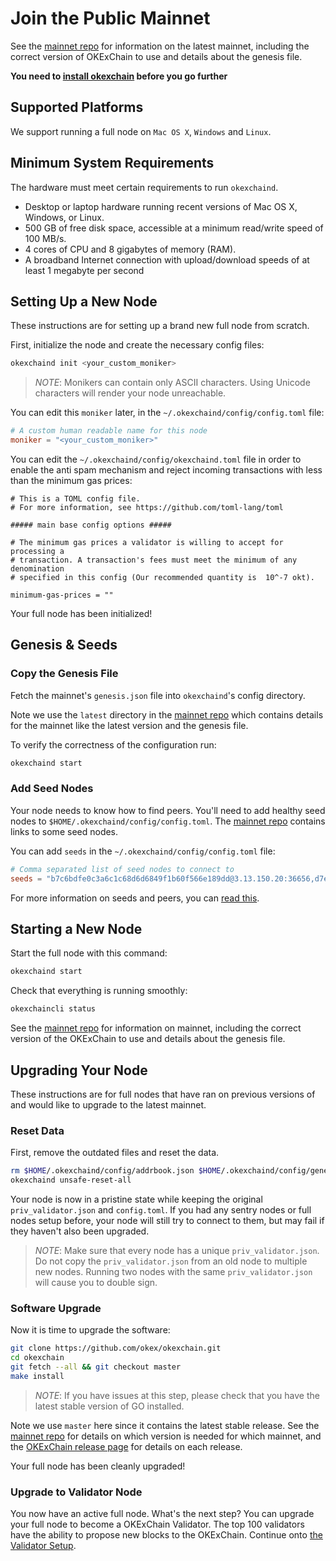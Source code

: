 <!--
order: 4
-->

# Join the Public Mainnet 

See the [mainnet repo](https://github.com/okex/mainnet) for
information on the latest mainnet, including the correct version
of OKExChain to use and details about the genesis file.

**You need to [install okexchain](./install-okexchain.html) before you go further**

## Supported Platforms

We support running a full node on `Mac OS X`, `Windows` and `Linux`.

## Minimum System Requirements

The hardware must meet certain requirements to run `okexchaind`.

 * Desktop or laptop hardware running recent versions of Mac OS X, Windows, or Linux.
 * 500 GB of free disk space, accessible at a minimum read/write speed of 100 MB/s.
 * 4 cores of CPU and 8 gigabytes of memory (RAM).
 * A broadband Internet connection with upload/download speeds of at least 1 megabyte per second

## Setting Up a New Node

These instructions are for setting up a brand new full node from scratch.

First, initialize the node and create the necessary config files:

```bash
okexchaind init <your_custom_moniker>
```

> _NOTE_:
Monikers can contain only ASCII characters. Using Unicode characters will render your node unreachable.


You can edit this `moniker` later, in the `~/.okexchaind/config/config.toml` file:

```toml
# A custom human readable name for this node
moniker = "<your_custom_moniker>"
```

You can edit the `~/.okexchaind/config/okexchaind.toml` file in order to enable the anti spam mechanism and reject incoming transactions with less than the minimum gas prices:

```
# This is a TOML config file.
# For more information, see https://github.com/toml-lang/toml

##### main base config options #####

# The minimum gas prices a validator is willing to accept for processing a
# transaction. A transaction's fees must meet the minimum of any denomination
# specified in this config (Our recommended quantity is  10^-7 okt).

minimum-gas-prices = ""
```

Your full node has been initialized! 

## Genesis & Seeds

### Copy the Genesis File

Fetch the mainnet's `genesis.json` file into `okexchaind`'s config directory.

Note we use the `latest` directory in the [mainnet repo](https://github.com/okex/mainnet) which contains details for the mainnet like the latest version and the genesis file. 

To verify the correctness of the configuration run:

```bash
okexchaind start
```

### Add Seed Nodes

Your node needs to know how to find peers. You'll need to add healthy seed nodes to `$HOME/.okexchaind/config/config.toml`. The [mainnet repo](https://github.com/okex/mainnet) contains links to some seed nodes.

You can add `seeds` in the `~/.okexchaind/config/config.toml` file:

```toml
# Comma separated list of seed nodes to connect to
seeds = "b7c6bdfe0c3a6c1c68d6d6849f1b60f566e189dd@3.13.150.20:36656,d7eec05e6449945c8e0fd080d58977d671eae588@35.176.111.229:36656,223b5b41d1dba9057401def49b456630e1ab2599@18.162.106.25:36656"
```

For more information on seeds and peers, you can [read this](https://docs.tendermint.com/master/spec/p2p/peer.html).

## Starting a New Node

Start the full node with this command:

```bash
okexchaind start
```

Check that everything is running smoothly:

```bash
okexchaincli status
```

See the [mainnet repo](https://github.com/okex/mainnet) for information on mainnet, including the correct version of the OKExChain to use and details about the genesis file.

## Upgrading Your Node

These instructions are for full nodes that have ran on previous versions of and would like to upgrade to the latest mainnet.

### Reset Data

First, remove the outdated files and reset the data.

```bash
rm $HOME/.okexchaind/config/addrbook.json $HOME/.okexchaind/config/genesis.json
okexchaind unsafe-reset-all
```

Your node is now in a pristine state while keeping the original `priv_validator.json` and `config.toml`. If you had any sentry nodes or full nodes setup before,
your node will still try to connect to them, but may fail if they haven't also
been upgraded.

> _NOTE_:
Make sure that every node has a unique `priv_validator.json`. Do not copy the `priv_validator.json` from an old node to multiple new nodes. Running two nodes with the same `priv_validator.json` will cause you to double sign.


### Software Upgrade

Now it is time to upgrade the software:

```bash
git clone https://github.com/okex/okexchain.git
cd okexchain
git fetch --all && git checkout master
make install
```

> _NOTE_: If you have issues at this step, please check that you have the latest stable version of GO installed.

Note we use `master` here since it contains the latest stable release.
See the [mainnet repo](https://github.com/okex/mainnet) for details on which version is needed for which mainnet, and the [OKExChain release page](https://github.com/okex/okexchain/releases) for details on each release.

Your full node has been cleanly upgraded!

### Upgrade to Validator Node

You now have an active full node. What's the next step? You can upgrade your full node to become a OKExChain Validator. The top 100 validators have the ability to propose new blocks to the OKExChain. Continue onto [the Validator Setup](../validators/validators-guide-cli.md).
